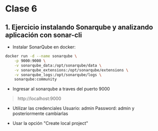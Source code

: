 # Clase 6 

## 1. Ejercicio instalando Sonarqube y analizando aplicación con sonar-cli

* Instalar SonarQube en docker:

```bash
docker run -d --name sonarqube \
    -p 9000:9000 \
    -v sonarqube_data:/opt/sonarqube/data \
    -v sonarqube_extensions:/opt/sonarqube/extensions \
    -v sonarqube_logs:/opt/sonarqube/logs \
    sonarqube:community
```

* Ingresar al sonarqube a traves del puerto 9000
> http://localhost:9000

* Utilizar las credenciales Usuario: admin Password: admin y posteriormente cambiarlas

* Usar la opción "Create local project"



